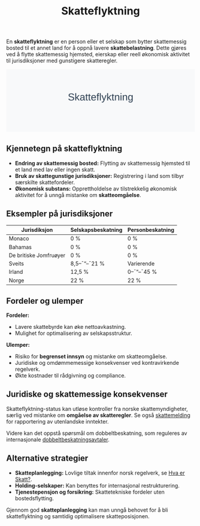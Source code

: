 ﻿---
title: "Skatteflyktning"
seoTitle: "Skatteflyktning | Definisjon, regler og konsekvenser"
description: "En skatteflyktning flytter skattemessig bosted eller aktivitet til et annet land for å redusere skatten. Her får du oversikt over kjennetegn, regelverk, risiko og alternativer innen lovlig skatteplanlegging."
summary: "Hva betyr skatteflyktning, hvilke regler gjelder, og hvilke konsekvenser kan det få? Kort oversikt med alternativer til bostedsflytting."
---

En **skatteflyktning** er en person eller et selskap som bytter skattemessig bosted til et annet land for å oppnå lavere **skattebelastning**. Dette gjøres ved å flytte skattemessig hjemsted, eierskap eller reell økonomisk aktivitet til jurisdiksjoner med gunstigere skatteregler.

![Illustrasjon av konseptet skatteflyktning](skatteflyktning-image.svg)

## Kjennetegn på skatteflyktning

* **Endring av skattemessig bosted:** Flytting av skattemessig hjemsted til et land med lav eller ingen skatt.
* **Bruk av skattegunstige jurisdiksjoner:** Registrering i land som tilbyr særskilte skattefordeler.
* **Økonomisk substans:** Opprettholdelse av tilstrekkelig økonomisk aktivitet for å unngå mistanke om **skatteomgåelse**.

## Eksempler på jurisdiksjoner

| Jurisdiksjon                  | Selskapsbeskatning | Personbeskatning |
|-------------------------------|--------------------|------------------|
| Monaco                        | 0 %                | 0 %              |
| Bahamas                       | 0 %                | 0 %              |
| De britiske Jomfruøyer        | 0 %                | 0 %              |
| Sveits                        | 8,5–¯“–¯21 %         | Varierende       |
| Irland                        | 12,5 %             | 0–¯“–¯45 %         |
| Norge                         | 22 %               | 22 %             |

## Fordeler og ulemper

**Fordeler:**

* Lavere skattebyrde kan øke nettoavkastning.
* Mulighet for optimalisering av selskapsstruktur.

**Ulemper:**

* Risiko for **begrenset innsyn** og mistanke om skatteomgåelse.
* Juridiske og omdømmemessige konsekvenser ved kontravirkende regelverk.
* Økte kostnader til rådgivning og compliance.

## Juridiske og skattemessige konsekvenser

Skatteflyktning-status kan utløse kontroller fra norske skattemyndigheter, særlig ved mistanke om **omgåelse av skatteregler**. Se også [skattemelding](/blogs/regnskap/skattemelding "Skattemelding - Komplett Guide til Utfylling og Innlevering") for rapportering av utenlandske inntekter.

Videre kan det oppstå spørsmål om dobbeltbeskatning, som reguleres av internasjonale [dobbeltbeskatningsavtaler](/blogs/regnskap/hva-er-dobbeltbeskatning "Hva er dobbeltbeskatning? Regelverk og avtaler").

## Alternative strategier

* **Skatteplanlegging:** Lovlige tiltak innenfor norsk regelverk, se [Hva er Skatt?](/blogs/regnskap/hva-er-skatt "Hva er Skatt?").
* **Holding-selskaper:** Kan benyttes for internasjonal restrukturering.
* **Tjenestepensjon og forsikring:** Skattetekniske fordeler uten bostedsflytting.

Gjennom god **skatteplanlegging** kan man unngå behovet for å bli skatteflyktning og samtidig optimalisere skatteposisjonen.









